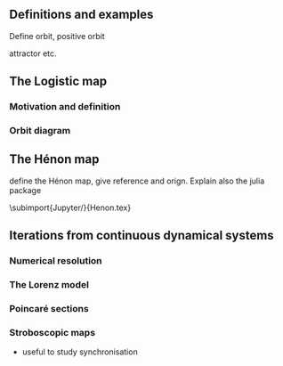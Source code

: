 ## Definitions and examples

Define orbit, positive orbit 

attractor etc. 

## The Logistic map

### Motivation and definition

### Orbit diagram

## The Hénon map

define the Hénon map, give reference and orign. Explain also the julia package

\subimport{Jupyter/}{Henon.tex}


## Iterations from continuous dynamical systems

### Numerical resolution

### The Lorenz model

### Poincaré sections

### Stroboscopic maps

- useful to study synchronisation


